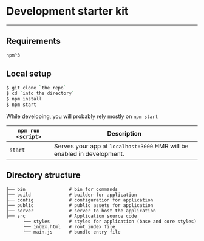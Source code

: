 # Development starter kit
---

## Requirements
`npm^3`

## Local setup
```bash
$ git clone `the repo`
$ cd `into the directory`
$ npm install
$ npm start
```

While developing, you will probably rely mostly on `npm start`

|`npm run <script>`|Description|
|------------------|-----------|
|`start`|Serves your app at `localhost:3000`.HMR will be enabled in development.|

## Directory structure
```
├── bin                # bin for commands
├── build              # builder for application
├── config             # configuration for application
├── public             # public assets for application
├── server             # server to host the application
├── src                # Application source code
      └── styles       # styles for application (base and core styles)
      └── index.html   # root index file
      └── main.js      # bundle entry file
```
